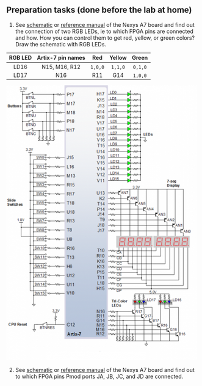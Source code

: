 <a name="preparation"></a>

## Preparation tasks (done before the lab at home)

1. See [schematic](https://github.com/tomas-fryza/digital-electronics-1/blob/master/docs/nexys-a7-sch.pdf) or [reference manual](https://reference.digilentinc.com/reference/programmable-logic/nexys-a7/reference-manual) of the Nexys A7 board and find out the connection of two RGB LEDs, ie to which FPGA pins are connected and how. How you can control them to get red, yellow, or green colors? Draw the schematic with RGB LEDs.

| **RGB LED** | **Artix-7 pin names** | **Red** | **Yellow** | **Green** |
| :-: | :-: | :-: | :-: | :-: |
| LD16 | N15, M16, R12 | `1,0,0` | `1,1,0` | `0,1,0` |
| LD17 | N16 | R11 | G14 | `1,0,0` | `1,1,0` | `0,1,0` |

![schematic](https://github.com/xzdraz12/digital-electronics-1/blob/main/labs/04-segment/n4r.png)

2. See [schematic](https://github.com/tomas-fryza/digital-electronics-1/blob/master/docs/nexys-a7-sch.pdf) or [reference manual](https://reference.digilentinc.com/reference/programmable-logic/nexys-a7/reference-manual) of the Nexys A7 board and find out to which FPGA pins Pmod ports JA, JB, JC, and JD are connected.
